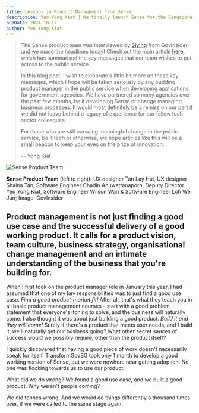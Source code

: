 ```yaml
---
title: Lessons in Product Management from Sense
description: Yeo Yong Kiat | We finally launch Sense for the Singapore public service, starting with the Ministry of Health. Time to consolidate and share our lessons learnt.
pubDate: 2024-10-17
author: Yeo Yong Kiat
---
```


> The Sense product team was interviewed by [Siying](https://www.linkedin.com/in/siyingthian/) from GovInsider, and we made the headlines today! Check out the main article [here](https://govinsider.asia/intl-en/article/govtech-launches-llm-for-data-driven-policymaking-in-singapore-public-sector), which has summarised the key messages that our team wishes to put across to the public service.
>
> In this blog post, I wish to elaborate a little bit more on these key messages, which I hope will be taken seriously by any budding product manager in the public service when developing applications for government agencies. We have partnered so many agencies over the past few months, be it developing Sense or change managing business processes. It would most definitely be a remiss on our part if we did not leave behind a legacy of experience for our fellow tech sector colleagues.
>
> For those who are still pursuing meaningful change in the public service, be it tech or otherwise, we hope articles like this will be a small beacon to keep your eyes on the prize of innovation.
> 
> -- Yong Kiat

![Sense Product Team](https://rogueteacher.me/images/transformgovsg/senseteam-001.jpg)
<figcaption><strong>Sense Product Team</strong> (left to right): UX designer Tan Lay Hui, UX designer Shaina Tan, Software Engineer Chadin Anuwattanaporn, Deputy Director Yeo Yong Kiat, Software Engineer Wilson Wan & Software Engineer Loh Wei Jun; Image: GovInsider</figcaption>

## Product management is not just finding a good use case and the successful delivery of a good working product. It calls for a product vision, team culture, business strategy, organisational change management and an intimate understanding of the business that you're building for.

When I first took on the product manager role in January this year, I had assumed that one of my key responsibilities was to just find a good use case. *Find a good product-market fit!* After all, that's what they teach you in all basic product management courses - start with a good problem statement that everyone's itching to solve, and the business will naturally come. I also thought it was about just building a good product. *Build it and they will come!* Surely if there's a product that meets user needs, and I build it, we'll naturally get our business going? What other secret sauces of success would we possibly require, other than the product itself?

I quickly discovered that having a good piece of work doesn't necessarily speak for itself. TransformGovSG took only 1 month to develop a good working version of Sense, but we were nowhere near getting adoption. No one was flocking towards us to use our product.

What did we do wrong? We found a good use case, and we built a good product. Why weren't people coming?

We did tonnes wrong. And we would do things differently a thousand times over, if we were called to the same stage again.






